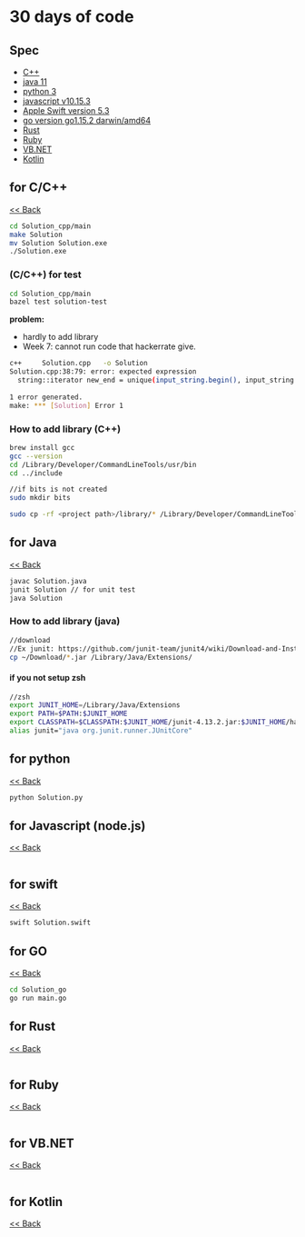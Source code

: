 # 30 days of code

## Spec

* [C++](##-for-C/C++)
* [java 11](##-for-Java)
* [python 3](##-for-Python)
* [javascript v10.15.3](##-for-Javascript-(node.js))
* [Apple Swift version 5.3](##-for-Swift)
* [go version go1.15.2 darwin/amd64](##-for-Go)
* [Rust](##-for-Rust)
* [Ruby](##-for-Ruby)
* [VB.NET](##-for-VB.NET)
* [Kotlin](##-for-Kotlin)

## for C/C++

[<< Back](##-Spec)

```bash
cd Solution_cpp/main
make Solution
mv Solution Solution.exe
./Solution.exe
```

### (C/C++) for test

```bash
cd Solution_cpp/main
bazel test solution-test
```

**problem:**

* hardly to add library
* Week 7: cannot run code that hackerrate give.

```bash
c++     Solution.cpp   -o Solution
Solution.cpp:38:79: error: expected expression
  string::iterator new_end = unique(input_string.begin(), input_string.end(), [](const char &x, const char &y) {
                                                                              ^
1 error generated.
make: *** [Solution] Error 1
```

### How to add library (C++)

```bash
brew install gcc
gcc --version
cd /Library/Developer/CommandLineTools/usr/bin
cd ../include

//if bits is not created
sudo mkdir bits

sudo cp -rf <project path>/library/* /Library/Developer/CommandLineTools/usr/include/*
```

## for Java

[<< Back](##-Spec)

```bash
javac Solution.java
junit Solution // for unit test
java Solution
```

### How to add library (java)

```bash
//download
//Ex junit: https://github.com/junit-team/junit4/wiki/Download-and-Install
cp ~/Download/*.jar /Library/Java/Extensions/
```

#### if you not setup zsh

```zsh
//zsh
export JUNIT_HOME=/Library/Java/Extensions
export PATH=$PATH:$JUNIT_HOME
export CLASSPATH=$CLASSPATH:$JUNIT_HOME/junit-4.13.2.jar:$JUNIT_HOME/hamcrest-core-1.3.jar
alias junit="java org.junit.runner.JUnitCore"
```

## for python

[<< Back](##-Spec)

```bash
python Solution.py
```

## for Javascript (node.js)

[<< Back](##-Spec)

```bash
```

## for swift

[<< Back](##-Spec)

```bash
swift Solution.swift
```

## for GO

[<< Back](##-Spec)

```bash
cd Solution_go
go run main.go
```

## for Rust

[<< Back](##-Spec)

```bash
```

## for Ruby

[<< Back](##-Spec)

```bash
```

## for VB.NET

[<< Back](##-Spec)

```bash
```

## for Kotlin

[<< Back](##-Spec)

```bash
```
